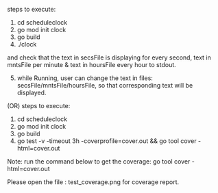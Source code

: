 

steps to execute:
1. cd scheduleclock
2. go mod init clock
3. go build
4. ./clock
 
 and check that the text in secsFile is displaying for every second, text in mntsFile per minute & text in hoursFile every hour to stdout.
 
5. while Running, user can change the text in files: secsFile/mntsFile/hoursFile, so that corresponding text will be displayed.

(OR)
steps to execute:
1. cd scheduleclock
2. go mod init clock
3. go build
4. go test -v -timeout 3h -coverprofile=cover.out && go tool cover -html=cover.out


Note: 
run the command below to get the coverage:
go tool cover -html=cover.out 

Please open the file : test_coverage.png  for coverage report.